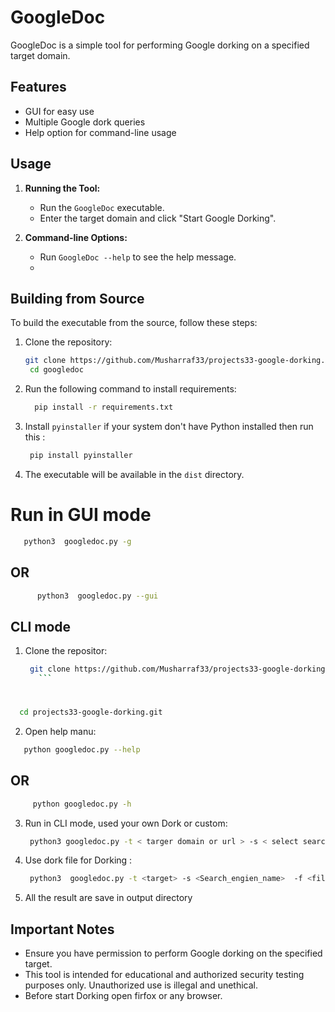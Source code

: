 # GoogleDoc

GoogleDoc is a simple tool for performing Google dorking on a specified target domain. 

## Features

- GUI for easy use
- Multiple Google dork queries
- Help option for command-line usage

## Usage

1. **Running the Tool:**
    - Run the `GoogleDoc` executable.
    - Enter the target domain and click "Start Google Dorking".

2. **Command-line Options:**
    - Run `GoogleDoc --help` to see the help message.
    - 

## Building from Source

To build the executable from the source, follow these steps:

1. Clone the repository:
    ```sh
    git clone https://github.com/Musharraf33/projects33-google-dorking.git
     cd googledoc
    ```
 
2. Run the following command to install requirements:
    ```sh
      pip install -r requirements.txt
    ```
3. Install `pyinstaller` if your system don't have Python installed then run this :
    ```sh
     pip install pyinstaller
    ```

5. The executable will be available in the `dist` directory.


# Run in GUI mode
   
 ```sh
    python3  googledoc.py -g
   ```
 ##                     OR 
```sh
      python3  googledoc.py --gui
   ```

## CLI mode
1. Clone the repositor:
    ```sh
     git clone https://github.com/Musharraf33/projects33-google-dorking.git
       ```
#   
   ```sh
     cd projects33-google-dorking.git
   ```
     
2. Open help manu:
```sh
   python googledoc.py --help
   ```
 ##                     OR 
```sh
     python googledoc.py -h
   ```

3. Run in CLI mode, used your own Dork or custom:
    ```sh
     python3 googledoc.py -t < targer domain or url > -s < select search engine >  -d < dork >   

    ```

4. Use dork file for Dorking :
    ```sh
     python3  googledoc.py -t <target> -s <Search_engien_name>  -f <file path name or path > 
    ```
5. All the result are  save in output directory  


## Important Notes

- Ensure you have permission to perform Google dorking on the specified target.
- This tool is intended for educational and authorized security testing purposes only. Unauthorized use is illegal and unethical.
- Before start Dorking open firfox or any browser.



